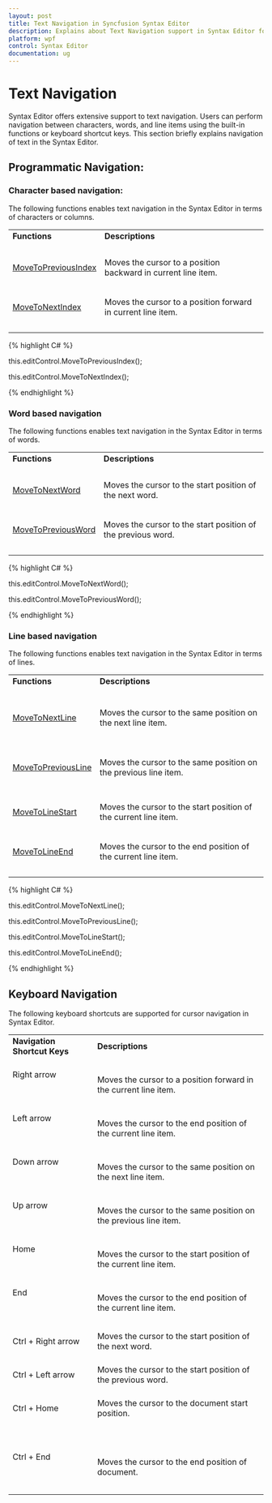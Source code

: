 ```yaml
---
layout: post
title: Text Navigation in Syncfusion Syntax Editor
description: Explains about Text Navigation support in Syntax Editor for WPF
platform: wpf
control: Syntax Editor
documentation: ug
---
```

# Text Navigation

Syntax Editor offers extensive support to text navigation. Users can perform navigation between characters, words, and line items using the built-in functions or keyboard shortcut keys. This section briefly explains navigation of text in the Syntax Editor.

## Programmatic Navigation:

### Character based navigation:

The following functions enables text navigation in the Syntax Editor in terms of characters or columns.

<table>
<tr>
<td>
<b>Functions</b><br/><br/></td><td>
<b>Descriptions</b><br/><br/></td></tr>
<tr>
<td>

[MoveToPreviousIndex](https://help.syncfusion.com/cr/cref_files/wpf/Syncfusion.Edit.Wpf~Syncfusion.Windows.Edit.EditControl~MoveToPreviousIndex.html)<br/><br/></td><td>
Moves the cursor to a position backward in current line item.<br/><br/></td></tr>
<tr>
<td>

[MoveToNextIndex](https://help.syncfusion.com/cr/cref_files/wpf/Syncfusion.Edit.Wpf~Syncfusion.Windows.Edit.EditControl~MoveToNextIndex.html)<br/><br/></td><td>
Moves the cursor to a position forward in current line item.<br/><br/></td></tr>
</table>

{% highlight C# %}

this.editControl.MoveToPreviousIndex();

this.editControl.MoveToNextIndex();

{% endhighlight %}

### Word based navigation

The following functions enables text navigation in the Syntax Editor in terms of words.

<table>
<tr>
<td>
<b>Functions</b><br/><br/></td><td>
<b>Descriptions</b><br/><br/></td></tr>
<tr>
<td>

[MoveToNextWord](https://help.syncfusion.com/cr/cref_files/wpf/Syncfusion.Edit.Wpf~Syncfusion.Windows.Edit.EditControl~MoveToNextWord.html)<br/><br/></td><td>
Moves the cursor to the start position of the next word.<br/><br/></td></tr>
<tr>
<td>

[MoveToPreviousWord](https://help.syncfusion.com/cr/cref_files/wpf/Syncfusion.Edit.Wpf~Syncfusion.Windows.Edit.EditControl~MoveToPreviousWord.html)<br/><br/></td><td>
Moves the cursor to the start position of the previous word.<br/><br/></td></tr>
</table>

{% highlight C# %}

this.editControl.MoveToNextWord();

this.editControl.MoveToPreviousWord();

{% endhighlight %}

### Line based navigation

The following functions enables text navigation in the Syntax Editor in terms of lines.

<table>
<tr>
<td>
<b>Functions</b><br/><br/></td><td>
<b>Descriptions</b><br/><br/></td></tr>
<tr>
<td>


[MoveToNextLine](https://help.syncfusion.com/cr/cref_files/wpf/Syncfusion.Edit.Wpf~Syncfusion.Windows.Edit.EditControl~MoveToNextLine.html)<br/><br/></td><td>

Moves the cursor to the same position on the next line item.<br/><br/></td></tr>
<tr>
<td>

[MoveToPreviousLine](https://help.syncfusion.com/cr/cref_files/wpf/Syncfusion.Edit.Wpf~Syncfusion.Windows.Edit.EditControl~MoveToPreviousLine.html) <br/><br/></td><td>

Moves the cursor to the same position on the previous line item.<br/><br/></td></tr>
<tr>
<td>

[MoveToLineStart](https://help.syncfusion.com/cr/cref_files/wpf/Syncfusion.Edit.Wpf~Syncfusion.Windows.Edit.EditControl~MoveToLineStart.html)<br/><br/></td><td>
Moves the cursor to the start position of the current line item.<br/><br/></td></tr>
<tr>
<td>

[MoveToLineEnd](https://help.syncfusion.com/cr/cref_files/wpf/Syncfusion.Edit.Wpf~Syncfusion.Windows.Edit.EditControl~MoveToLineEnd.html)<br/><br/></td><td>
Moves the cursor to the end position of the current line item.<br/><br/></td></tr>
</table>

{% highlight C# %}

this.editControl.MoveToNextLine();

this.editControl.MoveToPreviousLine();

this.editControl.MoveToLineStart();

this.editControl.MoveToLineEnd();

{% endhighlight %}

## Keyboard Navigation

The following keyboard shortcuts are supported for cursor navigation in Syntax Editor.

<table>
<tr>
<td>
<b> Navigation Shortcut Keys </b> <br/><br/></td><td>
<b> Descriptions </b> <br/><br/></td></tr>
<tr>
<td>
Right arrow<br/><br/><br/><br/></td><td>
Moves the cursor to a position forward in the current line item.<br/><br/></td></tr>
<tr>
<td>
Left arrow<br/><br/><br/><br/></td><td>
Moves the cursor to the end position of the current line item.<br/><br/></td></tr>
<tr>
<td>
Down arrow<br/><br/><br/><br/></td><td>
Moves the cursor to the same position on the next line item.<br/><br/></td></tr>
<tr>
<td>
Up arrow<br/><br/><br/><br/></td><td>
Moves the cursor to the same position on the previous line item.<br/><br/></td></tr>
<tr>
<td>
Home<br/><br/><br/><br/></td><td>
Moves the cursor to the start position of the current line item.<br/><br/></td></tr>
<tr>
<td>
End<br/><br/><br/><br/></td><td>
Moves the cursor to the end position of the current line item. <br/><br/></td></tr>
<tr>
<td>
Ctrl + Right arrow<br/><br/></td><td>
Moves the cursor to the start position of the next word.<br/><br/></td></tr>
<tr>
<td>
Ctrl + Left arrow<br/><br/></td><td>
Moves the cursor to the start position of the previous word.<br/><br/></td></tr>
<tr>
<td>
Ctrl + Home<br/><br/><br/><br/></td><td>
Moves the cursor to the document start position.<br/><br/><br/><br/></td></tr>
<tr>
<td>
Ctrl + End<br/><br/><br/><br/></td><td>
Moves the cursor to the end position of document. <br/><br/></td></tr>
</table>
